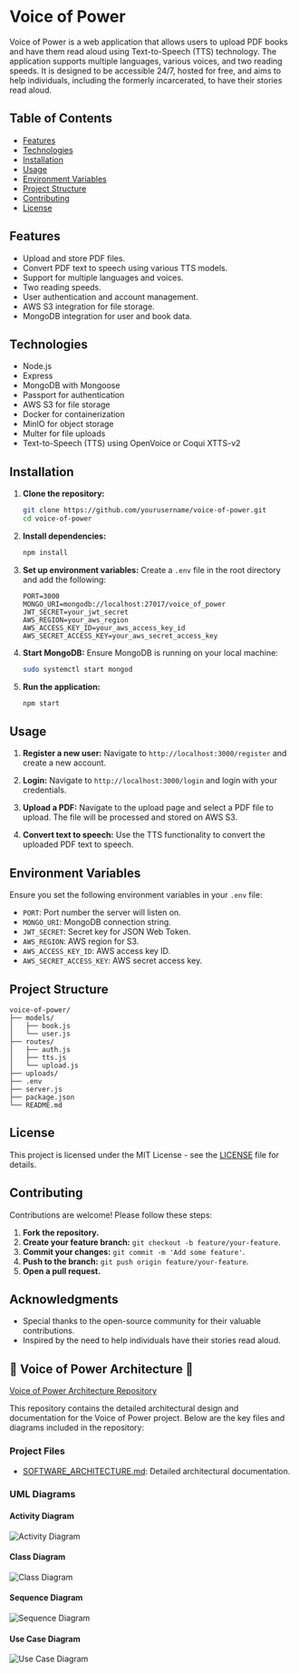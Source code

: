 # Voice of Power

Voice of Power is a web application that allows users to upload PDF books and have them read aloud using Text-to-Speech (TTS) technology. The application supports multiple languages, various voices, and two reading speeds. It is designed to be accessible 24/7, hosted for free, and aims to help individuals, including the formerly incarcerated, to have their stories read aloud.

## Table of Contents

- [Features](#features)
- [Technologies](#technologies)
- [Installation](#installation)
- [Usage](#usage)
- [Environment Variables](#environment-variables)
- [Project Structure](#project-structure)
- [Contributing](#contributing)
- [License](#license)

## Features

- Upload and store PDF files.
- Convert PDF text to speech using various TTS models.
- Support for multiple languages and voices.
- Two reading speeds.
- User authentication and account management.
- AWS S3 integration for file storage.
- MongoDB integration for user and book data.

## Technologies

- Node.js
- Express
- MongoDB with Mongoose
- Passport for authentication
- AWS S3 for file storage
- Docker for containerization
- MinIO for object storage
- Multer for file uploads
- Text-to-Speech (TTS) using OpenVoice or Coqui XTTS-v2

## Installation

1. **Clone the repository:**
    ```bash
    git clone https://github.com/yourusername/voice-of-power.git
    cd voice-of-power
    ```

2. **Install dependencies:**
    ```bash
    npm install
    ```

3. **Set up environment variables:**
    Create a `.env` file in the root directory and add the following:
    ```plaintext
    PORT=3000
    MONGO_URI=mongodb://localhost:27017/voice_of_power
    JWT_SECRET=your_jwt_secret
    AWS_REGION=your_aws_region
    AWS_ACCESS_KEY_ID=your_aws_access_key_id
    AWS_SECRET_ACCESS_KEY=your_aws_secret_access_key
    ```

4. **Start MongoDB:**
    Ensure MongoDB is running on your local machine:
    ```bash
    sudo systemctl start mongod
    ```

5. **Run the application:**
    ```bash
    npm start
    ```

## Usage

1. **Register a new user:**
    Navigate to `http://localhost:3000/register` and create a new account.

2. **Login:**
    Navigate to `http://localhost:3000/login` and login with your credentials.

3. **Upload a PDF:**
    Navigate to the upload page and select a PDF file to upload. The file will be processed and stored on AWS S3.

4. **Convert text to speech:**
    Use the TTS functionality to convert the uploaded PDF text to speech.

## Environment Variables

Ensure you set the following environment variables in your `.env` file:

- `PORT`: Port number the server will listen on.
- `MONGO_URI`: MongoDB connection string.
- `JWT_SECRET`: Secret key for JSON Web Token.
- `AWS_REGION`: AWS region for S3.
- `AWS_ACCESS_KEY_ID`: AWS access key ID.
- `AWS_SECRET_ACCESS_KEY`: AWS secret access key.


## Project Structure

```plaintext
voice-of-power/
├── models/
│   ├── book.js
│   └── user.js
├── routes/
│   ├── auth.js
│   ├── tts.js
│   └── upload.js
├── uploads/
├── .env
├── server.js
├── package.json
└── README.md
```

## License

This project is licensed under the MIT License - see the [LICENSE](LICENSE) file for details.

## Contributing

Contributions are welcome! Please follow these steps:

1. **Fork the repository.**
2. **Create your feature branch:** `git checkout -b feature/your-feature`.
3. **Commit your changes:** `git commit -m 'Add some feature'`.
4. **Push to the branch:** `git push origin feature/your-feature`.
5. **Open a pull request.**

## Acknowledgments

- Special thanks to the open-source community for their valuable contributions.
- Inspired by the need to help individuals have their stories read aloud.

## 📁 Voice of Power Architecture 📁

[Voice of Power Architecture Repository](https://github.com/Styner2023/voice-of-power-architecture)

This repository contains the detailed architectural design and documentation for the Voice of Power project. Below are the key files and diagrams included in the repository:

### Project Files

- [SOFTWARE_ARCHITECTURE.md](https://github.com/Styner2023/voice-of-power-architecture/blob/main/SOFTWARE_ARCHITECTURE.md): Detailed architectural documentation.

### UML Diagrams

#### Activity Diagram

![Activity Diagram](https://github.com/Styner2023/voice-of-power-architecture/raw/main/activity_diagram.png)

#### Class Diagram

![Class Diagram](https://github.com/Styner2023/voice-of-power-architecture/raw/main/class_diagram.png)

#### Sequence Diagram

![Sequence Diagram](https://github.com/Styner2023/voice-of-power-architecture/raw/main/sequence_diagram.png)

#### Use Case Diagram

![Use Case Diagram](https://github.com/Styner2023/voice-of-power-architecture/raw/main/use_case_diagram.png)
